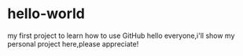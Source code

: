 # hello-world
my first project to learn how to use GitHub
hello everyone,i'll show my personal project here,please appreciate!
